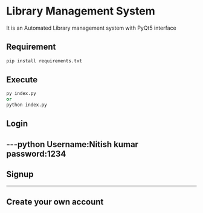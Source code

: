 # Library Management System

It is an Automated Library management system with PyQt5 interface

## Requirement

```python
pip install requirements.txt
```
## Execute

```python
py index.py
or
python index.py
```

## Login

---python
Username:Nitish kumar
password:1234
---

## Signup

---
Create your own account
---
